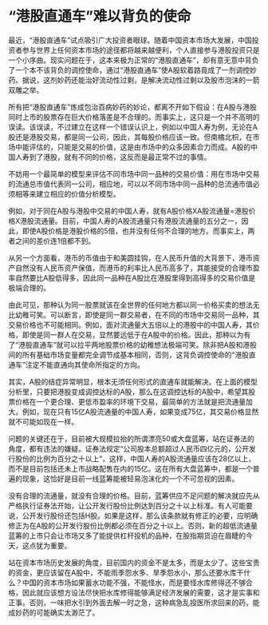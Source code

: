 “港股直通车”难以背负的使命
====

			

最近，“港股直通车”试点吸引广大投资者眼球。随着中国资本市场大发展，中国投资者参与世界上任何资本市场的途径都将越来越便利，个人直接参与港股投资只是一个小序曲。现实问题在于，这本来极为正常的“港股直通车”，却有意无意中背负了一个本不该背负的调控使命，通过“港股直通车”使A股软着路竟成了一剂调控妙药。据说，这剂妙药还能治好流动性过剩，是解决流动性过剩以及股市泡沫的一箭双雕之举。

所有把“港股直通车”炼成包治百病妙药的妙论，都离不开如下假设：在A股与港股同时上市的股票存在巨大价格落差是不合理的。而事实上，这只是一个并不高明的误读。该误读，不过建立在这样一个错误认识上，例如以中国人寿为例，无论在A股还是港股交易，都是同一公司，因此，其每股价格应该一致。但南橘北枳，在市场中能评估的，只能是交易的价值，这是由市场中的众多因素合力而成。A股的中国人寿到了港股，就有不同的价格，这反而是最正常不过的事情。

不妨用一个最简单的模型来评估不同市场中同一品种的交易价值：用在市场中交易的流通总市值代表同一公司，相应地，可以以不同市场中同一品种的总流通市值必须相等来建立相应的价值分析模型。

例如，对于同在A股与港股中交易的中国人寿，就有A股价格XA股流通量=港股价格X港股流通量。目前，中国人寿的A股流通量只有港股流通量的五分之一，因此，即使A股价格是港股价格的5倍，也并没有任何不合理的地方。而事实上，两者之间的差价连1倍都不到。

从另一个方面看，港币的币值由于和美圆挂钩，在人民币升值的大背景下，港币资产自然没有人民币资产保值，而港币的利率比人民币高多了，其能接受的合理市盈率自然要比A股低得多，因此同一品种在A股比在港股里得到高得多的交易价值是极端合理的。

由此可见，那种认为同一股票就该在全世界的任何地方都以同一价格买卖的想法无比幼稚可笑。可以断言，即使是同一群交易者，在不同的市场中交易同一品种，其交易价格也不可能相同。例如，面对流通量大五倍以上的港股中的中国人寿，其价格，即使是同一群人在交易，显然要远低于在A股中的价格。因此，那种以为有了“港股直通车”就可以拉平两地股票价格的幼稚想法极端可笑。除非把A股和港股间的所有基础市场变量都完全调节成基本相同，否则，这背负调控使命的“港股直通车”注定不能直通向其使命所指定的方向。

其实，A股的结症异常明显，根本无须任何形式的直通车就能解决。在上面的模型分析里，只要把港股变成调控达标的A股，那么在这调控达标的A股中，希望其股票价格在一个更合理、更低市盈率的环境下交易，最简单的方法就是把流通量加大。例如，现在只有15亿A股流通量的中国人寿，如果变成75亿，其交易价格显然就不可能如现在一样。

                      

问题的关键还在于，目前被大规模拉抬的所谓漂亮50或大盘蓝筹，站在证券法的角度，都有违法的嫌疑。证券法规定“公司股本总额超过人民币四亿元的，公开发行股份的比例为百分之十以上”，这样，中国人寿的A股流通量应该在28亿以上，而不是目前包括还未上市战略配售在内的15亿。这在所有大盘蓝筹中，都是一个普遍的现象，这恰好是目前一线蓝筹能被轻易泡沫化的一个不可忽视的因素。

没有合理的流通量，就没有合理的价格。目前，蓝筹供应不足问题的解决就应先从严格执行证券法开始，让公开发行股份比例达到百分之十以上标准。有人可能要说，公开发行股份还包括H股。如果是这样，那么该条款就有修正的必要，应明确修正为在A股的公开发行股份比例都必须在百分之十以上。否则，新的超低流通量蓝筹的上市只会让市场又多了能提供杠杆投机的品种，在股指期货迫在眉睫的今天，这点犹为重要。

站在资本市场历史发展的角度，目前国内的资金不是太多，而是太少了。这些宝贵的资金，更应该留在A股中，不能雨季怨水多、旱季怨水小，那么还要水库干什么？中国的资本市场如果蓄水功能不强，不能怪水，而是要怪水库修得还不够合格，因此就应该想方设法尽快把水库修得能够满足经济发展的需要，这才是实事和正事。否则，一味把水引到外面去解一时之急，这种病急乱投医所求回来的药，能成妙药的可能确实太渺茫了。
